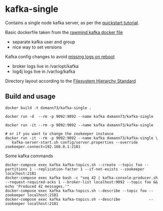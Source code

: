 kafka-single
=========================

Contains a single node kafka server, as per the [quickstart tutorial](https://kafka.apache.org/quickstart).

Basic dockerfile taken from the [rawmind kafka docker file](https://github.com/rawmind0/alpine-kafka/blob/master/Dockerfile)
- separate kafka user and group
- nice way to set versions

Kafka config changes to avoid [missing logs on reboot](https://stackoverflow.com/questions/32437415/kafka-loses-all-topics-on-reboot)
- broker logs live in /var/opt/kafka
- log4j logs live in /var/log/kafka

Directory layout according to the [Filesystem Hierarchy Standard](https://serverfault.com/questions/24523/meaning-of-directories-on-unix-and-unix-like-systems)


Build and usage
--------
```
docker build -t dxmann73/kafka-single .
```

~~~~
docker run -d  --rm -p 9092:9092 --name kafka dxmann73/kafka-single

docker run -it --rm -p 9092:9092 --name kafka dxmann73/kafka-single

# or if you want to change the zookeeper instance
docker run -it --rm -p 9092:9092 --name kafka dxmann73/kafka-single \
   kafka-server-start.sh config/server.properties --override zookeeper.connect=192.168.0.1:2181
~~~~
Some kafka commands
~~~~
docker-compose exec kafka kafka-topics.sh --create --topic foo --partitions 1 --replication-factor 1 --if-not-exists --zookeeper localhost:2181
docker-compose exec kafka bash -c "seq 42 | kafka-console-producer.sh --request-required-acks 1 --broker-list localhost:9092 --topic foo && echo 'Produced 42 messages.'"
docker-compose exec kafka kafka-topics.sh --describe --topic foo --zookeeper localhost:2181
docker-compose exec kafka kafka-topics.sh --describe             --zookeeper localhost:2181
~~~~
